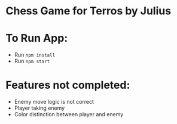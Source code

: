 # Chess Game for Terros by Julius

# To Run App:

- Run `npm install`
- Run `npm start`

# Features not completed:

- Enemy move logic is not correct
- Player taking enemy
- Color distinction between player and enemy
